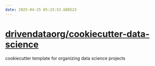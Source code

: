 ```yaml
---
date: 2025-04-25 05:23:53.680523
---
```


# [drivendataorg/cookiecutter-data-science](https://github.com/drivendataorg/cookiecutter-data-science)

cookiecutter template for organizing data science projects